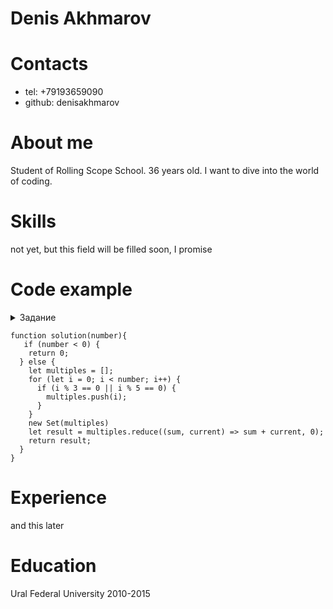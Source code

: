 # Denis Akhmarov
# Contacts
* tel: +79193659090
* github: denisakhmarov
# About me
Student of Rolling Scope School. 36 years old. I want to dive into the world of coding. 
# Skills
not yet, but this field will be filled soon, I promise
# Code example
<details>
  <summary>Задание</summary>
  If we list all the natural numbers below 10 that are multiples of 3 or 5, we get 3, 5, 6 and 9. The sum of these multiples is 23.
Finish the solution so that it returns the sum of all the multiples of 3 or 5 below the number passed in. Additionally, if the number is negative, return 0 (for languages that do have them).
Note: If the number is a multiple of both 3 and 5, only count it once.
</details>

```
function solution(number){
   if (number < 0) {
    return 0;
  } else {
    let multiples = [];
    for (let i = 0; i < number; i++) {
      if (i % 3 == 0 || i % 5 == 0) {
        multiples.push(i);
      }
    }
    new Set(multiples)
    let result = multiples.reduce((sum, current) => sum + current, 0);
    return result;
  }
}
```
# Experience
and this later
# Education
Ural Federal University 2010-2015
